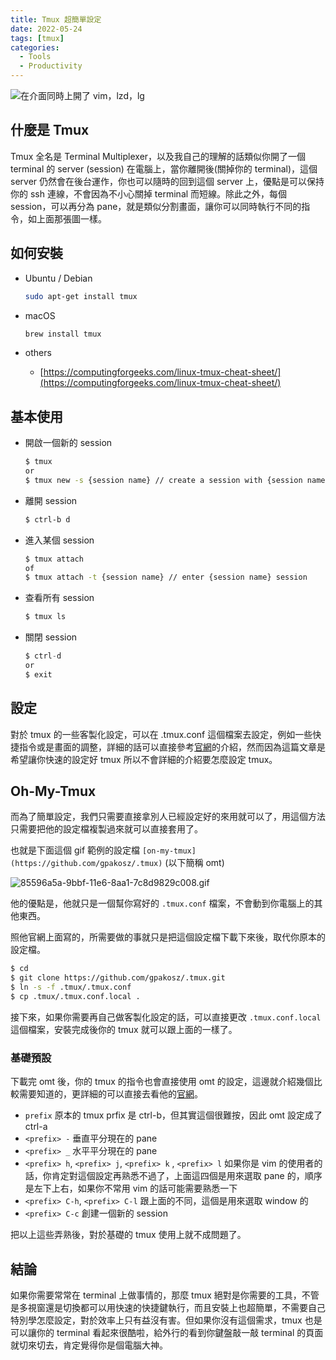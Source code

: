 ```yaml
---
title: Tmux 超簡單設定
date: 2022-05-24
tags: [tmux]
categories:
  - Tools
  - Productivity
---
```



![在介面同時上開了 vim，lzd，lg](/blog/assets/Screen_Shot_2022-01-21_at_2.53.49_PM.png)

<!-- more -->

## 什麼是 Tmux

Tmux 全名是 Terminal Multiplexer，以及我自己的理解的話類似你開了一個 terminal 的 server (session) 在電腦上，當你離開後(關掉你的 terminal)，這個 server 仍然會在後台運作，你也可以隨時的回到這個 server 上，優點是可以保持你的 ssh 連線，不會因為不小心關掉 terminal 而短線。除此之外，每個 session，可以再分為 pane，就是類似分割畫面，讓你可以同時執行不同的指令，如上面那張圖一樣。

## 如何安裝

- Ubuntu / Debian
    
    ```bash
    sudo apt-get install tmux
    ```
    
- macOS
    
    ```bash
    brew install tmux
    ```
    
- others
    - [https://computingforgeeks.com/linux-tmux-cheat-sheet/](https://computingforgeeks.com/linux-tmux-cheat-sheet/)

## 基本使用

- 開啟一個新的 session
    
    ```bash
    $ tmux 
    or
    $ tmux new -s {session name} // create a session with {session name}
    
    ```
    
- 離開 session
    
    ```bash
    $ ctrl-b d
    ```
    
- 進入某個 session
    
    ```bash
    $ tmux attach
    of 
    $ tmux attach -t {session name} // enter {session name} session
    ```
    
- 查看所有 session
    
    ```bash
    $ tmux ls
    ```
    
- 關閉 session
    
    ```jsx
    $ ctrl-d
    or
    $ exit
    ```
    

## 設定

對於 tmux 的一些客製化設定，可以在 .tmux.conf 這個檔案去設定，例如一些快捷指令或是畫面的調整，詳細的話可以直接參考[官網](https://man7.org/linux/man-pages/man1/tmux.1.html)的介紹，然而因為這篇文章是希望讓你快速的設定好 tmux 所以不會詳細的介紹要怎麼設定 tmux。

## Oh-My-Tmux

而為了簡單設定，我們只需要直接拿別人已經設定好的來用就可以了，用這個方法只需要把他的設定檔複製過來就可以直接套用了。 

也就是下面這個 gif 範例的設定檔 `[on-my-tmux](https://github.com/gpakosz/.tmux)` (以下簡稱 omt)

![85596a5a-9bbf-11e6-8aa1-7c8d9829c008.gif](/blog/assets/85596a5a-9bbf-11e6-8aa1-7c8d9829c008.gif)

他的優點是，他就只是一個幫你寫好的 `.tmux.conf` 檔案，不會動到你電腦上的其他東西。

照他官網上面寫的，所需要做的事就只是把這個設定檔下載下來後，取代你原本的設定檔。

```bash
$ cd
$ git clone https://github.com/gpakosz/.tmux.git
$ ln -s -f .tmux/.tmux.conf
$ cp .tmux/.tmux.conf.local .
```

接下來，如果你需要再自己做客製化設定的話，可以直接更改 `.tmux.conf.local` 這個檔案，安裝完成後你的 tmux 就可以跟上面的一樣了。

### 基礎預設

下載完 omt 後，你的 tmux 的指令也會直接使用 omt 的設定，這邊就介紹幾個比較需要知道的，更詳細的可以直接去看他的[官網](https://man7.org/linux/man-pages/man1/tmux.1.html)。

- `prefix` 原本的 tmux prfix 是 ctrl-b，但其實這個很難按，因此 omt 設定成了 ctrl-a
- `<prefix> -` 垂直平分現在的 pane
- `<prefix> _` 水平平分現在的 pane
- `<prefix> h`, `<prefix> j`, `<prefix> k` , `<prefix> l` 如果你是 vim 的使用者的話，你肯定對這個設定再熟悉不過了，上面這四個是用來選取 pane 的，順序是左下上右，如果你不常用 vim 的話可能需要熟悉一下
- `<prefix> C-h`, `<prefix> C-l` 跟上面的不同，這個是用來選取 window 的
- `<prefix> C-c` 創建一個新的 session

把以上這些弄熟後，對於基礎的 tmux 使用上就不成問題了。

## 結論

如果你需要常常在 terminal 上做事情的，那麼 tmux 絕對是你需要的工具，不管是多視窗還是切換都可以用快速的快捷鍵執行，而且安裝上也超簡單，不需要自己特別學怎麼設定，對於效率上只有益沒有害。但如果你沒有這個需求，tmux 也是可以讓你的 terminal 看起來很酷啦，給外行的看到你鍵盤敲一敲 terminal 的頁面就切來切去，肯定覺得你是個電腦大神。
